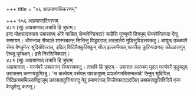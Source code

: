 +++
title = "०६ आप्रयाणाधिकरणम्"

+++
१५६ आप्रयाणादिगरणम्  
४८१ (सू) आप्रयाणात् तत्राबि हि त्रुष्टम्।  
इन्द मोक्षसादऩमाऩ उबासऩम् ऒरे नाळिल् सॆय्यवेण्डियदा? कडैसि मूच्चुवरै तिऩमुम् सॆय्यवेण्डियदा ऎऩ्ऱु सम्शयम्। ऒरुनाळ् सॆय्दाले शास्त्रबलऩ् सित्तित्तु विडुवदाल् अदऩालेये मुडित्तुविडत्तक्कदु। आयुळ् उळ्ळवरै सॆय्य वेण्डुमॆऩ्ऱ श्रुदियोवॆऩ्ऱाल्, इदिल् विदियैक्कुऱिक्कुम् सॊल् इल्लामैयाल् पलत्तैक् कुऱिप्पदागक् कॊळ्ळत्तगुम् ऎऩ्बदु पूर्वबक्षम्। इत्तै निरसिक्किऱार्।  
४८१ (सू) आप्रयाणात् तत्राबि हि त्रुष्टम्  
आप्रयाणात् - मरणंवरै उबासऩम् सॆय्यत्तक्कदु। तत्राबि हि त्रुष्टम् - उबासऩ आरम्बम् मुदल् मरणंवरै मुऴुवदुम् उबासऩम् काणप्पडुगिऱदु। 'स कल्वेवम् वर्त्तयऩ् यावदायुषम् प्रह्मलोगमबिसम्बत्यदे' ऎऩ्ऩुम् श्रुदियिल् विदिप्रत्ययमिल्लाविट्टालुम् उबासऩाव्रुत्तियाऩदु वेऱु प्रमाणत्ताल् किडैक्काददादलिऩ् उबासऩाव्रुत्तिविदियै एऱ्क वेण्डुमॆऩ्ऱु करुत्तु।

